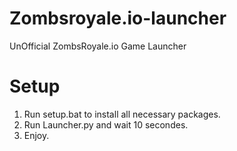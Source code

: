 # Zombsroyale.io-launcher
 UnOfficial ZombsRoyale.io Game Launcher
# Setup
1. Run setup.bat to install all necessary packages.
2. Run Launcher.py and wait 10 secondes.
3. Enjoy.
